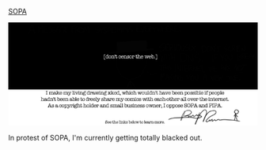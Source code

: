 [SOPA](https://xkcd.com/1005)

![SOPA](./random_comic.png)

In protest of SOPA, I'm currently getting totally blacked out.

